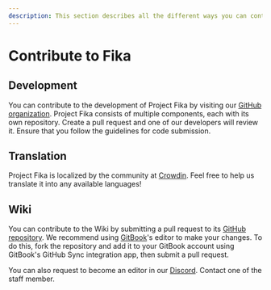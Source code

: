```yaml
---
description: This section describes all the different ways you can contribute to Fika.
---
```


# Contribute to Fika

## Development

You can contribute to the development of Project Fika by visiting our [GitHub organization](https://github.com/project-fika). Project Fika consists of multiple components, each with its own repository. Create a pull request and one of our developers will review it. Ensure that you follow the guidelines for code submission.

## Translation

Project Fika is localized by the community at [Crowdin](https://crowdin.com/project/project-fika). Feel free to help us translate it into any available languages!

## Wiki

You can contribute to the Wiki by submitting a pull request to its [GitHub repository](https://github.com/project-fika/gitbook-wiki). We recommend using [GitBook](https://www.gitbook.com/)'s editor to make your changes. To do this, fork the repository and add it to your GitBook account using GitBook's GitHub Sync integration app, then submit a pull request.

You can also request to become an editor in our [Discord](https://discord.gg/project-fika). Contact one of the staff member.
